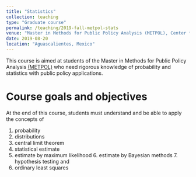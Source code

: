 ```yaml
---
title: "Statistics"
collection: teaching
type: "Graduate course"
permalink: /teaching/2019-fall-metpol-stats
venue: "Master in Methods for Public Policy Analysis (METPOL), Center for Research and Teaching in Economics (CIDE) Región Centro"
date: 2019-08-20
location: "Aguascalientes, Mexico"
---
```


This course is aimed at students of the Master in Methods for Public Policy Analysis [(METPOL)](https://www.cide.edu/programa/metpol/?seccion=introduccion) who need rigorous knowledge of probability and statistics with public policy applications.

Course goals and objectives
======
At the end of this course, students must understand and be able to apply the concepts of

1. probability
2. distributions
3. central limit theorem
4. statistical estimate
5. estimate by maximum likelihood 6. estimate by Bayesian methods 7. hypothesis testing and
8. ordinary least squares